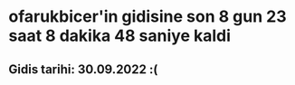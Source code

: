 # ofarukbicer'in gidisine son 8 gun 23 saat 8 dakika 48 saniye kaldi

## Gidis tarihi: 30.09.2022 :(